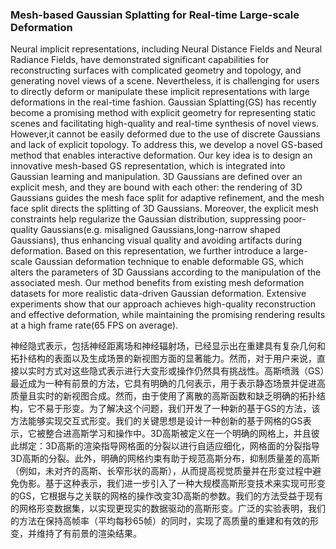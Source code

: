### Mesh-based Gaussian Splatting for Real-time Large-scale Deformation

Neural implicit representations, including Neural Distance Fields and Neural Radiance Fields, have demonstrated significant capabilities for reconstructing surfaces with complicated geometry and topology, and generating novel views of a scene. Nevertheless, it is challenging for users to directly deform or manipulate these implicit representations with large deformations in the real-time fashion. Gaussian Splatting(GS) has recently become a promising method with explicit geometry for representing static scenes and facilitating high-quality and real-time synthesis of novel views. However,it cannot be easily deformed due to the use of discrete Gaussians and lack of explicit topology. To address this, we develop a novel GS-based method that enables interactive deformation. Our key idea is to design an innovative mesh-based GS representation, which is integrated into Gaussian learning and manipulation. 3D Gaussians are defined over an explicit mesh, and they are bound with each other: the rendering of 3D Gaussians guides the mesh face split for adaptive refinement, and the mesh face split directs the splitting of 3D Gaussians. Moreover, the explicit mesh constraints help regularize the Gaussian distribution, suppressing poor-quality Gaussians(e.g. misaligned Gaussians,long-narrow shaped Gaussians), thus enhancing visual quality and avoiding artifacts during deformation. Based on this representation, we further introduce a large-scale Gaussian deformation technique to enable deformable GS, which alters the parameters of 3D Gaussians according to the manipulation of the associated mesh. Our method benefits from existing mesh deformation datasets for more realistic data-driven Gaussian deformation. Extensive experiments show that our approach achieves high-quality reconstruction and effective deformation, while maintaining the promising rendering results at a high frame rate(65 FPS on average).

神经隐式表示，包括神经距离场和神经辐射场，已经显示出在重建具有复杂几何和拓扑结构的表面以及生成场景的新视图方面的显著能力。然而，对于用户来说，直接以实时方式对这些隐式表示进行大变形或操作仍然具有挑战性。高斯喷溅（GS）最近成为一种有前景的方法，它具有明确的几何表示，用于表示静态场景并促进高质量且实时的新视图合成。然而，由于使用了离散的高斯函数和缺乏明确的拓扑结构，它不易于形变。为了解决这个问题，我们开发了一种新的基于GS的方法，该方法能够实现交互式形变。我们的关键思想是设计一种创新的基于网格的GS表示，它被整合进高斯学习和操作中。3D高斯被定义在一个明确的网格上，并且彼此绑定：3D高斯的渲染指导网格面的分裂以进行自适应细化，网格面的分裂指导3D高斯的分裂。此外，明确的网格约束有助于规范高斯分布，抑制质量差的高斯（例如，未对齐的高斯、长窄形状的高斯），从而提高视觉质量并在形变过程中避免伪影。基于这种表示，我们进一步引入了一种大规模高斯形变技术来实现可形变的GS，它根据与之关联的网格的操作改变3D高斯的参数。我们的方法受益于现有的网格形变数据集，以实现更现实的数据驱动的高斯形变。广泛的实验表明，我们的方法在保持高帧率（平均每秒65帧）的同时，实现了高质量的重建和有效的形变，并维持了有前景的渲染结果。
